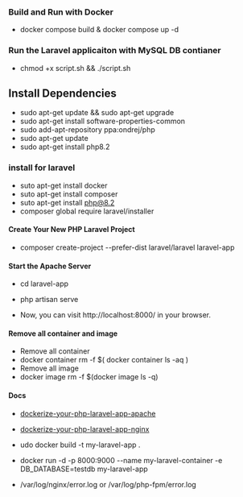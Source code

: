 ### Build and Run with Docker
-   docker compose build & docker compose up -d

### Run the Laravel applicaiton with MySQL DB contianer
- chmod +x script.sh && ./script.sh

## Install Dependencies

-   sudo apt-get update && sudo apt-get upgrade
-   sudo apt-get install software-properties-common
-   sudo add-apt-repository ppa:ondrej/php
-   sudo apt-get update
-   sudo apt-get install php8.2

### install for laravel

-   suto apt-get install docker
-   suto apt-get install composer
-   suto apt-get install php@8.2
-   composer global require laravel/installer

#### Create Your New PHP Laravel Project

-   composer create-project --prefer-dist laravel/laravel laravel-app

#### Start the Apache Server

-   cd laravel-app
-   php artisan serve

-   Now, you can visit http://localhost:8000/ in your browser.

#### Remove all container and image
- Remove all container
- docker container rm -f $( docker container ls -aq )
- Remove all image
- docker image rm -f $(docker image ls -q)


#### Docs

- [dockerize-your-php-laravel-app-apache](https://medium.com/@aprilrieger/effortlessly-dockerize-your-php-laravel-app-a-step-by-step-guide-c1a6ffcc2b74)

- [dockerize-your-php-laravel-app-nginx](https://medium.com/@manuedavakandam/mastering-laravel-containerization-with-php-and-nginx-a-docker-a-docker-journey-d86ac9eed357)



- udo docker build -t my-laravel-app .
- docker run -d -p 8000:9000 --name my-laravel-container -e DB_DATABASE=testdb my-laravel-app
- /var/log/nginx/error.log or /var/log/php-fpm/error.log
